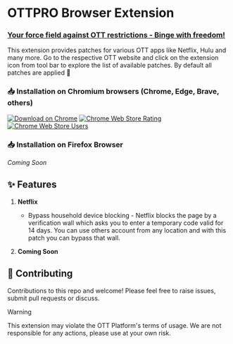 # OTTPRO Browser Extension

### <u>Your force field against OTT restrictions - Binge with freedom!</u>

This extension provides patches for various OTT apps like Netflix, Hulu and many more. Go to the respective OTT website and click on the extension icon from tool bar to explore the list of available patches. By default all patches are applied 🎉

### 📥 Installation on Chromium browsers (Chrome, Edge, Brave, others)
[![Download on Chrome](https://img.shields.io/badge/Download-Chrome-D99152?logo=chromewebstore&logoColor=white)](https://chromewebstore.google.com/detail/obbimeepfgnpanehhppdikckhbjcamng)
[![Chrome Web Store Rating](https://img.shields.io/chrome-web-store/rating/obbimeepfgnpanehhppdikckhbjcamng?logo=reverbnation&logoColor=white&label=Rating&color=AE4095)](https://chromewebstore.google.com/detail/obbimeepfgnpanehhppdikckhbjcamng)
[![Chrome Web Store Users](https://img.shields.io/chrome-web-store/users/obbimeepfgnpanehhppdikckhbjcamng?color=6937A1&label=Installs&logo=githubsponsors&logoColor=white)](https://chromewebstore.google.com/detail/obbimeepfgnpanehhppdikckhbjcamng)

### 📥 Installation on Firefox Browser
_Coming Soon_

## ✨ Features

1. **Netflix**
   - Bypass household device blocking - Netflix blocks the page by a verification wall which asks you to enter a temporary code valid for 14 days. You can use others account from any location and with this patch you can bypass that wall.
  
2. **Coming Soon** 

## 🤝 Contributing
Contributions to this repo and welcome! Please feel free to raise issues, submit pull requests or discuss.

> [!WARNING]  
This extension may violate the OTT Platform's terms of usage. We are not responsible for any actions, please use at your own risk.
